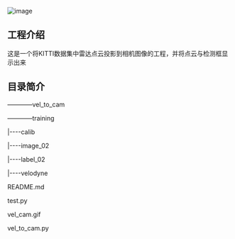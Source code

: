![image](https://github.com/FistsK/vel_cam_fusion/blob/master/vel_cam.gif)
## 工程介绍
这是一个将KITTI数据集中雷达点云投影到相机图像的工程，并将点云与检测框显示出来
## 目录简介
————vel_to_cam

————training

|----calib

|----image_02

|----label_02

|----velodyne

README.md

test.py

vel_cam.gif

vel_to_cam.py
